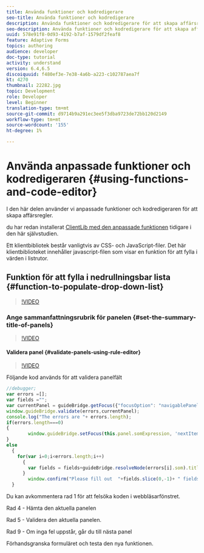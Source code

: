 ```yaml
---
title: Använda funktioner och kodredigerare
seo-title: Använda funktioner och kodredigerare
description: Använda funktioner och kodredigerare för att skapa affärsregler
seo-description: Använda funktioner och kodredigerare för att skapa affärsregler
uuid: 578e91f8-0d93-4192-b7af-1579df2feaf8
feature: Adaptive Forms
topics: authoring
audience: developer
doc-type: tutorial
activity: understand
version: 6.4,6.5
discoiquuid: f480ef3e-7e38-4a6b-a223-c102787aea7f
kt: 4270
thumbnail: 22282.jpg
topic: Development
role: Developer
level: Beginner
translation-type: tm+mt
source-git-commit: d9714b9a291ec3ee5f3dba9723de72bb120d2149
workflow-type: tm+mt
source-wordcount: '155'
ht-degree: 1%

---
```



# Använda anpassade funktioner och kodredigeraren {#using-functions-and-code-editor}

I den här delen använder vi anpassade funktioner och kodredigeraren för att skapa affärsregler.

du har redan installerat [ClientLib med den anpassade funktionen](assets/client-libs-and-logo.zip) tidigare i den här självstudien.

Ett klientbibliotek består vanligtvis av CSS- och JavaScript-filer. Det här klientbiblioteket innehåller javascript-filen som visar en funktion för att fylla i värden i listrutor.


## Funktion för att fylla i nedrullningsbar lista {#function-to-populate-drop-down-list}

>[!VIDEO](https://video.tv.adobe.com/v/22282?quality=9&learn=on)

### Ange sammanfattningsrubrik för panelen {#set-the-summary-title-of-panels}

>[!VIDEO](https://video.tv.adobe.com/v/28387?quality=9&learn=on)

#### Validera panel {#validate-panels-using-rule-editor}

>[!VIDEO](https://video.tv.adobe.com/v/28409?quality=9&learn=on)

Följande kod används för att validera panelfält

```javascript
//debugger;
var errors =[];
var fields ="";
var currentPanel = guideBridge.getFocus({"focusOption": "navigablePanel"});
window.guideBridge.validate(errors,currentPanel);
console.log("The errors are "+ errors.length);
if(errors.length===0)
{
        window.guideBridge.setFocus(this.panel.somExpression, 'nextItem', true);
}
else
  {
    for(var i=0;i<errors.length;i++)
      {
        var fields = fields+guideBridge.resolveNode(errors[i].som).title+" , ";
      }
        window.confirm("Please fill out  "+fields.slice(0,-1)+ " fields");
  }
```

Du kan avkommentera rad 1 för att felsöka koden i webbläsarfönstret.

Rad 4 - Hämta den aktuella panelen

Rad 5 - Validera den aktuella panelen.

Rad 9 - Om inga fel uppstår, går du till nästa panel

Förhandsgranska formuläret och testa den nya funktionen.
